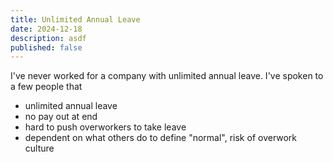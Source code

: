 ```yaml
---
title: Unlimited Annual Leave
date: 2024-12-18
description: asdf
published: false
---
```


I've never worked for a company with unlimited annual leave. I've spoken to a few people that 

- unlimited annual leave
- no pay out at end
- hard to push overworkers to take leave
- dependent on what others do to define "normal", risk of overwork culture